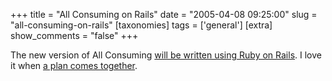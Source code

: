 +++
title = "All Consuming on Rails"
date = "2005-04-08 09:25:00"
slug = "all-consuming-on-rails"
[taxonomies]
tags = ['general']
[extra]
show_comments = "false"
+++

The new version of All Consuming [will be written using Ruby on Rails](http://erikbenson.typepad.com/mu/2005/04/all_consuming_o.html). I love it when [a plan comes together](http://philwilson.org/blog/2005/04/allconsumingnet-was-cracked.html).
